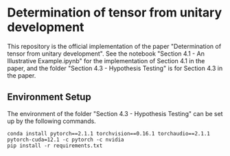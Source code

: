 # Determination of tensor from unitary development

This repository is the official implementation of the paper "Determination of tensor from unitary development". See the notebook "Section 4.1 - An Illustrative Example.ipynb" for the implementation of Section 4.1 in the paper, and the folder "Section 4.3 - Hypothesis Testing" is for Section 4.3 in the paper.

## Environment Setup
The environment of the folder "Section 4.3 - Hypothesis Testing" can be set up by the following commands.

```console
conda install pytorch==2.1.1 torchvision==0.16.1 torchaudio==2.1.1 pytorch-cuda=12.1 -c pytorch -c nvidia
pip install -r requirements.txt
```
